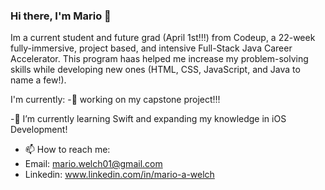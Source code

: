 ### Hi there, I'm Mario 👋

Im a current student and future grad (April 1st!!!) from Codeup, a 22-week fully-immersive, project based, and intensive Full-Stack Java Career Accelerator.  This program haas helped me increase my problem-solving skills while developing new ones (HTML, CSS, JavaScript, and Java to name a few!).  

I'm currently:
-🔭 working on my capstone project!!!

-🌱 I’m currently learning Swift and expanding my knowledge in iOS Development!
- 📫 How to reach me:
- Email: mario.welch01@gmail.com
- Linkedin: www.linkedin.com/in/mario-a-welch
<!--
**mario-a-welch/mario-a-welch** is a ✨ _special_ ✨ repository because its `README.md` (this file) appears on your GitHub profile.Here are some ideas to get you started:
-->
